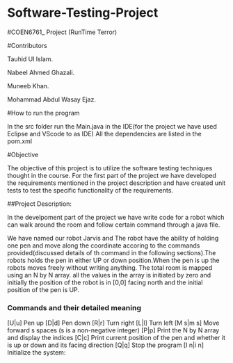 # Software-Testing-Project

#COEN6761_ Project (RunTime Terror)

#Contributors

Tauhid Ul Islam.

Nabeel Ahmed Ghazali.

Muneeb Khan.

Mohammad Abdul Wasay Ejaz.


#How to run the program

In the src folder run the Main.java in the IDE(for the project we have used Eclipse and VScode to as IDE)
All the dependencies are listed in the pom.xml

#Objective 

The objective of this project is to utilize the software testing techniques thought in the course. For the first part of the project we have developed the requirements mentioned in the project description and have created unit tests to test the specific functionality of the requirements.

##Project Description:

In the develpoment part of the project we have write code for a robot which can walk around the room and follow certain command through a java file.

We have named our robot Jarvis and The robot have the ability of holding one pen and move along the coordinate accoring to the commands provided(discussed details of th command in the following sections).The robots holds the pen in either UP or down position.When the pen is up the robots moves freely without writing anything. The total room is mapped using an N by N array. all the values in the array is initiated by zero and initially the position of the robot is in [0,0] facing north and the initial position of the pen is UP.


### Commands and their detailed meaning
[U|u] Pen up
[D|d] Pen down
[R|r] Turn right
[L|l] Turn left
[M s|m s] Move forward s spaces (s is a non-negative integer)
[P|p] Print the N by N array and display the indices
[C|c] Print current position of the pen and whether it is up or down and its
facing direction
[Q|q] Stop the program
[I n|i n] Initialize the system:

